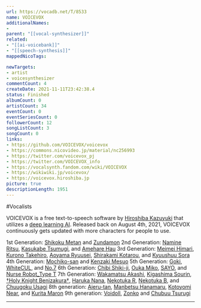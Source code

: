 ```yaml
---
url: https://vocadb.net/T/8533
name: VOICEVOX
additionalNames: 
- 
parent: "[[vocal-synthesizer]]"
related:
- "[[ai-voicebank]]"
- "[[speech-synthesis]]"
mappedNicoTags:

newTargets:
- artist
- voicesynthesizer
commentCount: 4
createDate: 2021-11-11T23:42:38.4
status: Finished
albumCount: 0
artistCount: 34
eventCount: 0
eventSeriesCount: 0
followerCount: 12
songListCount: 3
songCount: 0
links: 
- https://github.com/VOICEVOX/voicevox
- https://commons.nicovideo.jp/material/nc256993
- https://twitter.com/voicevox_pj
- https://twitter.com/VOICEVOX_info
- https://vocalsynth.fandom.com/wiki/VOICEVOX
- https://wikiwiki.jp/voicevox/
- https://voicevox.hiroshiba.jp
picture: true
descriptionLength: 1951
---
```


#Vocalists

VOICEVOX is a free text-to-speech software by [Hiroshiba Kazuyuki](https://vocadb.net/Ar/113495) that utilizes a [deep learning AI](https://vocadb.net/T/8451). Released back on August 4th, 2021, VOICEVOX continuously gets updated with more characters for people to use.

1st Generation: [Shikoku Metan](https://vocadb.net/Ar/96298) and [Zundamon](https://vocadb.net/Ar/98107)
2nd Generation: [Namine Ritsu](https://vocadb.net/Ar/98816), [Kasukabe Tsumugi](https://vocadb.net/Ar/105181), and [Amehare Hau](https://vocadb.net/Ar/98817)
3rd Generation: [Meimei Himari](https://vocadb.net/Ar/106492), [Kurono Takehiro](https://vocadb.net/Ar/100087), [Aoyama Ryuusei](https://vocadb.net/Ar/111097), [Shirakami Kotarou](https://vocadb.net/Ar/112390), and [Kyuushuu Sora](https://vocadb.net/Ar/100778)
4th Generation: [Mochiko-san](https://vocadb.net/Ar/112389) and [Kenzaki Mesuo](https://vocadb.net/Ar/111240)
5th Generation: [Goki](https://vocadb.net/Ar/111902), [WhiteCUL](https://vocadb.net/Ar/111156), and [No.7](https://vocadb.net/Ar/109967)
6th Generation: [Chibi Shiki-ji](https://vocadb.net/Ar/113505), [Ouka Miko](https://vocadb.net/Ar/113506), [SAYO](https://vocadb.net/Ar/113507), and [Nurse Robot_Type T](https://vocadb.net/Ar/113508)
7th Generation: [Wakamatsu Akashi](https://vocadb.net/Ar/116756), [Kigashima Sourin](https://vocadb.net/Ar/116758), [†Holy Knight Benizakura†](https://vocadb.net/Ar/116763), [Haruka Nana](https://vocadb.net/Ar/118220), [Nekotuka R](https://vocadb.net/Ar/118222), [Nekotuka B](https://vocadb.net/Ar/118223), and [Chuugoku Usagi](https://vocadb.net/Ar/120666)
8th generation: [Aieru-tan](https://vocadb.net/Ar/128248), [Manbetsu Hanamaru](https://vocadb.net/Ar/128250), [Kotoyomi Near](https://vocadb.net/Ar/128252), and [Kurita Maron](https://vocadb.net/Ar/128245)
9th generation: [Voidoll](https://vocadb.net/Ar/147598), [Zonko](https://vocadb.net/Ar/151787) and [Chubuu Tsurugi](https://vocadb.net/Ar/151558)

---

